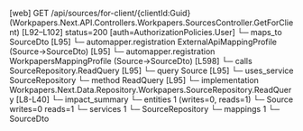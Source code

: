 [web] GET /api/sources/for-client/{clientId:Guid}  (Workpapers.Next.API.Controllers.Workpapers.SourcesController.GetForClient)  [L92–L102] status=200 [auth=AuthorizationPolicies.User]
  └─ maps_to SourceDto [L95]
    └─ automapper.registration ExternalApiMappingProfile (Source->SourceDto) [L95]
    └─ automapper.registration WorkpapersMappingProfile (Source->SourceDto) [L598]
  └─ calls SourceRepository.ReadQuery [L95]
  └─ query Source [L95]
  └─ uses_service SourceRepository
    └─ method ReadQuery [L95]
      └─ implementation Workpapers.Next.Data.Repository.Workpapers.SourceRepository.ReadQuery [L8-L40]
  └─ impact_summary
    └─ entities 1 (writes=0, reads=1)
      └─ Source writes=0 reads=1
    └─ services 1
      └─ SourceRepository
    └─ mappings 1
      └─ SourceDto

